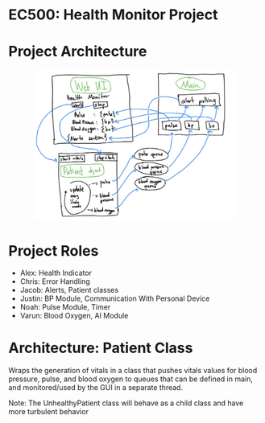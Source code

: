 # EC500: Health Monitor Project

# Project Architecture
<p align="center">
<img src="./updated_architecture.jpg" width="80%" />
</p>

# Project Roles

* Alex: Health Indicator
* Chris: Error Handling
* Jacob: Alerts, Patient classes
* Justin: BP Module, Communication With Personal Device
* Noah: Pulse Module, Timer
* Varun: Blood Oxygen, AI Module

# Architecture: Patient Class
Wraps the generation of vitals in a class that pushes vitals values for blood pressure, pulse, and blood oxygen to queues that can be defined in main, and monitored/used by the GUI in a separate thread.

Note: The UnhealthyPatient class will behave as a child class and have more turbulent behavior
